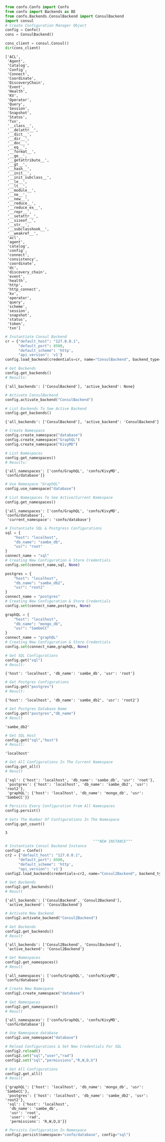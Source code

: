 ```python
from confo.Confo import Confo
from confo import Backends as BE
from confo.Backends.ConsulBackend import ConsulBackend
import consul
# Create Configuration Manager Object
config = Confo()
cons = ConsulBackend()
```


```python
cons_client = consul.Consul()
dir(cons_client)
```




    ['ACL',
     'Agent',
     'Catalog',
     'Config',
     'Connect',
     'Coordinate',
     'DiscoveryChain',
     'Event',
     'Health',
     'KV',
     'Operator',
     'Query',
     'Session',
     'Snapshot',
     'Status',
     'Txn',
     '__class__',
     '__delattr__',
     '__dict__',
     '__dir__',
     '__doc__',
     '__eq__',
     '__format__',
     '__ge__',
     '__getattribute__',
     '__gt__',
     '__hash__',
     '__init__',
     '__init_subclass__',
     '__le__',
     '__lt__',
     '__module__',
     '__ne__',
     '__new__',
     '__reduce__',
     '__reduce_ex__',
     '__repr__',
     '__setattr__',
     '__sizeof__',
     '__str__',
     '__subclasshook__',
     '__weakref__',
     'acl',
     'agent',
     'catalog',
     'config',
     'connect',
     'consistency',
     'coordinate',
     'dc',
     'discovery_chain',
     'event',
     'health',
     'http',
     'http_connect',
     'kv',
     'operator',
     'query',
     'scheme',
     'session',
     'snapshot',
     'status',
     'token',
     'txn']




```python
# Instantiate Consul Backend
cr = {"default_host": "127.0.0.1",
      "default_port": 8500,
      "default_scheme": 'http',
      "api_version": 'v1'}
config.load_backend(credentials=cr, name="ConsulBackend", backend_type=BE.CONSUL_BACKEND)
```


```python
# Get Backends
config.get_backends()
# Results:
```




    {'all_backends': ['ConsulBackend'], 'active_backend': None}




```python
# Activate ConsulBackend
config.activate_backend("ConsulBackend")
```


```python
# List Backends To See Active Backend
config.get_backends()
```




    {'all_backends': ['ConsulBackend'], 'active_backend': 'ConsulBackend'}




```python
# Create Namespace
config.create_namespace("database")
config.create_namespace("GraphQL")
config.create_namespace("KivyMD")
```


```python
# List Namespaces
config.get_namespaces()
# Results:
```




    {'all_namespaces': ['confo/GraphQL', 'confo/KivyMD', 'confo/database']}




```python
# Use Namespace "GraphQL"
config.use_namespace("database")
```


```python
# List Namespaces To See Active/Current Namespace
config.get_namespaces()
```




    {'all_namespaces': ['confo/GraphQL', 'confo/KivyMD', 'confo/database'],
     'current_namespace': 'confo/database'}




```python
# Instantiate SQL & Postgress Configurations
sql = {
    "host": "localhost",
    "db_name": "sambe_db",
    "usr": "root"
}
connect_name = "sql"
# Creating New Configuration & Store Credentials
config.set(connect_name,sql, None)

postgres = {
    "host": "localhost",
    "db_name": "sambe_db2",
    "usr": "root2"
}
connect_name = "postgres"
# Creating New Configuration & Store Credentials
config.set(connect_name,postgres, None)

graphQL = {
    "host": "localhost",
    "db_name": "mongo_db",
    "usr": "SambeCC"
}
connect_name = "graphQL"
# Creating New Configuration & Store Credentials
config.set(connect_name,graphQL, None)
```


```python
# Get SQL Configurations
config.get("sql")
# Result:
```




    {'host': 'localhost', 'db_name': 'sambe_db', 'usr': 'root'}




```python
# Get Postgres Configurations
config.get("postgres")
# Result:
```




    {'host': 'localhost', 'db_name': 'sambe_db2', 'usr': 'root2'}




```python
# Get Postgres Database Name
config.get("postgres","db_name")
# Result
```




    'sambe_db2'




```python
# Get SQL Host
config.get("sql","host")
# Result:
```




    'localhost'




```python
# Get All Configurations In The Current Namespace
config.get_all()
# Result
```




    {'sql': {'host': 'localhost', 'db_name': 'sambe_db', 'usr': 'root'},
     'postgres': {'host': 'localhost', 'db_name': 'sambe_db2', 'usr': 'root2'},
     'graphQL': {'host': 'localhost', 'db_name': 'mongo_db', 'usr': 'SambeCC'}}




```python
# Persists Every Configuration From All Namespaces
config.persist()
```


```python
# Gets The Number Of Configurations In The Namespace
config.get_count()
```




    3




```python
                                        """NEW INSTANCE"""
# Instantiate Consul Backend Instance 
config2 = Confo()
cr2 = {"default_host": "127.0.0.1",
      "default_port": 8500,
      "default_scheme": 'http',
      "api_version": 'v1'}
config2.load_backend(credentials=cr2, name="Consul2Backend", backend_type=BE.CONSUL_BACKEND)
```


```python
# Get Backends
config2.get_backends()
# Result
```




    {'all_backends': ['ConsulBackend', 'Consul2Backend'],
     'active_backend': 'ConsulBackend'}




```python
# Activate New Backend
config2.activate_backend("Consul2Backend")
```


```python
# Get Backends
config2.get_backends()
# Result
```




    {'all_backends': ['Consul2Backend', 'ConsulBackend'],
     'active_backend': 'Consul2Backend'}




```python
# Get Namespaces
config2.get_namespaces()
# Result
```




    {'all_namespaces': ['confo/GraphQL', 'confo/KivyMD', 'confo/database']}




```python
# Create New Namespace
config2.create_namespace("database")
```


```python
# Get Namespaces
config2.get_namespaces()
# Result
```




    {'all_namespaces': ['confo/GraphQL', 'confo/KivyMD', 'confo/database']}




```python
# Use Namespace database
config2.use_namespace("database")
```


```python
# Reload Configurations & Set New Credentials For SQL
config2.reload()
config2.set("sql","user","rad")
config2.set("sql","permissions","R,W,D,U")
```


```python
# Get All Configurations
config2.get_all()
# Result
```




    {'graphQL': {'host': 'localhost', 'db_name': 'mongo_db', 'usr': 'SambeCC'},
     'postgres': {'host': 'localhost', 'db_name': 'sambe_db2', 'usr': 'root2'},
     'sql': {'host': 'localhost',
      'db_name': 'sambe_db',
      'usr': 'root',
      'user': 'rad',
      'permissions': 'R,W,D,U'}}




```python
# Persists Configuration In Namespace
config2.persist(namespace="confo/database", config="sql")
```
